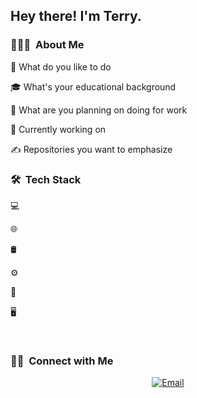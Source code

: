 <h2> Hey there! I'm Terry.</h2>

<h3> 👨🏻‍💻  About Me </h3>

🤔 What do you like to do

🎓 What's your educational background

💼 What are you planning on doing for work

🌱 Currently working on

✍️ Repositories you want to emphasize

<h3> 🛠  Tech Stack</h3>

💻

🌐

🛢

⚙️

🔧

🖥

<br/>

<h3> 🤝🏻  Connect with Me </h3>

<p align="center">
<a href="https://www.kuralabs.org/"&gt;&lt;img alt="Website" src="https://img.shields.io/badge/Website-www.kuralabs.org-orange?style=flat-square&logo=google-chrome"></a>
<a href="https://www.linkedin.com/in/twoolard"&gt;&lt;img alt="LinkedIn" src="https://img.shields.io/badge/LinkedIn-Terry%20Woolard-orange?style=flat-square&logo=linkedin"></a>
<a href="t.woolard24@gmail.com"><img alt="Email" src="https://img.shields.io/badge/Email-t.woolard24@gmail.com-orange?style=flat-square&logo=gmail"></a>
</p>
